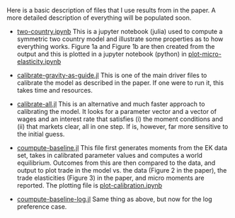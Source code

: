 Here is a basic description of files that I use results from in the paper. A more detailed description of everything will be populated soon.

- [two-country.ipynb](../../notebooks/two-country.ipynb) This is a jupyter notebook (julia) used to compute a symmetric two country model and illustrate some properties as to how everything works. Figure 1a and Figure 1b are then created from the output and this is plotted in a jupyter notebook (python) in [plot-micro-elasticity.ipynb](../../notebooks/plot-micro-elasticity.ipynb)

- [calibrate-gravity-as-guide.jl](calibrate-gravity-as-guide.jl) This is one of the main driver files to calibrate the model as described in the paper. If one were to run it, this takes time and resources. 

- [calibrate-all.jl](calibration-all.jl) This is an alternative and much faster approach to calibrating the model. It looks for a parameter vector and a vector of wages and an interest rate that satisfies (i) the moment conditions and (ii) that markets clear, all in one step. If is, however, far more sensitive to the initial guess.

- [coumpute-baseline.jl](compute-baseline.jl) This file first generates moments from the EK data set, takes in calibrated parameter values and computes a world equilibrium. Outcomes from this are then compared to the data, and output to plot trade in the model vs. the data (Figure 2 in the paper), the trade elasticities (Figure 3) in the paper, and micro moments are reported. The plotting file is [plot-calibration.ipynb](../../notebooks/plot-calibration.ipynb)

- [coumpute-baseline-log.jl](compute-baseline-log.jl) Same thing as above, but now for the log preference case.

